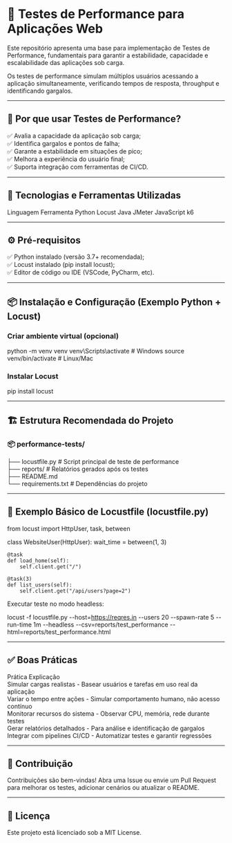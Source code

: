 # 🚀 Testes de Performance para Aplicações Web

Este repositório apresenta uma base para implementação de Testes de Performance, fundamentais para garantir a estabilidade, capacidade e escalabilidade das aplicações sob carga.

Os testes de performance simulam múltiplos usuários acessando a aplicação simultaneamente, verificando tempos de resposta, throughput e identificando gargalos.

---

## 🎯 Por que usar Testes de Performance?  
  
✅ Avalia a capacidade da aplicação sob carga;  
✅ Identifica gargalos e pontos de falha;  
✅ Garante a estabilidade em situações de pico;  
✅ Melhora a experiência do usuário final;  
✅ Suporta integração com ferramentas de CI/CD.  

---

## 🧰 Tecnologias e Ferramentas Utilizadas
Linguagem	Ferramenta
Python	Locust
Java	JMeter
JavaScript	k6

---

## ⚙️ Pré-requisitos  
  
✅ Python instalado (versão 3.7+ recomendada);  
✅ Locust instalado (pip install locust);  
✅ Editor de código ou IDE (VSCode, PyCharm, etc).  

---

## 📦 Instalação e Configuração (Exemplo Python + Locust)
### Criar ambiente virtual (opcional)
python -m venv venv
venv\Scripts\activate   # Windows
source venv/bin/activate  # Linux/Mac

### Instalar Locust
pip install locust

---

## 🏗 Estrutura Recomendada do Projeto

### 📦 performance-tests/  
├── locustfile.py # Script principal de teste de performance  
├── reports/ # Relatórios gerados após os testes  
├── README.md  
└── requirements.txt # Dependências do projeto  

---

## 🔎 Exemplo Básico de Locustfile (locustfile.py)
from locust import HttpUser, task, between

class WebsiteUser(HttpUser):
    wait_time = between(1, 3)

    @task
    def load_home(self):
        self.client.get("/")
    
    @task(3)
    def list_users(self):
        self.client.get("/api/users?page=2")


Executar teste no modo headless:

locust -f locustfile.py --host=https://reqres.in --users 20 --spawn-rate 5 --run-time 1m --headless --csv=reports/test_performance --html=reports/test_performance.html

---

## ✅ Boas Práticas  
Prática	Explicação  
Simular cargas realistas -	Basear usuários e tarefas em uso real da aplicação  
Variar o tempo entre ações -	Simular comportamento humano, não acesso contínuo  
Monitorar recursos do sistema -	Observar CPU, memória, rede durante testes  
Gerar relatórios detalhados -	Para análise e identificação de gargalos  
Integrar com pipelines CI/CD -	Automatizar testes e garantir regressões  

---

## 🤝 Contribuição

Contribuições são bem-vindas!
Abra uma Issue ou envie um Pull Request para melhorar os testes, adicionar cenários ou atualizar o README.

---

## 📄 Licença

Este projeto está licenciado sob a MIT License.





